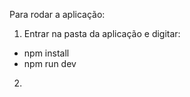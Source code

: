 Para rodar a aplicação:
1) Entrar na pasta da aplicação e digitar:
  - npm install
  - npm run dev
2)

